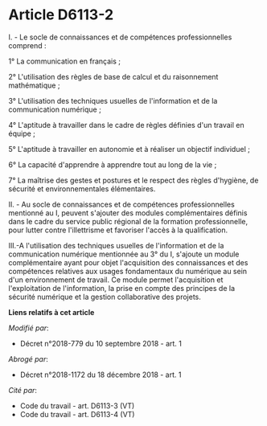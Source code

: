 # Article D6113-2

I. - Le socle de connaissances et de compétences professionnelles comprend :

1° La communication en français ;

2° L'utilisation des règles de base de calcul et du raisonnement mathématique ;

3° L'utilisation des techniques usuelles de l'information et de la communication numérique ;

4° L'aptitude à travailler dans le cadre de règles définies d'un travail en équipe ;

5° L'aptitude à travailler en autonomie et à réaliser un objectif individuel ;

6° La capacité d'apprendre à apprendre tout au long de la vie ;

7° La maîtrise des gestes et postures et le respect des règles d'hygiène, de sécurité et environnementales élémentaires.

II. - Au socle de connaissances et de compétences professionnelles mentionné au I, peuvent s'ajouter des modules
complémentaires définis dans le cadre du service public régional de la formation professionnelle, pour lutter contre
l'illettrisme et favoriser l'accès à la qualification.

III.-A l'utilisation des techniques usuelles de l'information et de la communication numérique mentionnée au 3° du I,
s'ajoute un module complémentaire ayant pour objet l'acquisition des connaissances et des compétences relatives aux usages
fondamentaux du numérique au sein d'un environnement de travail. Ce module permet l'acquisition et l'exploitation de
l'information, la prise en compte des principes de la sécurité numérique et la gestion collaborative des projets.

**Liens relatifs à cet article**

_Modifié par_:

  - Décret n°2018-779 du 10 septembre 2018 - art. 1

_Abrogé par_:

  - Décret n°2018-1172 du 18 décembre 2018 - art. 1

_Cité par_:

  - Code du travail - art. D6113-3 (VT)
  - Code du travail - art. D6113-4 (VT)
